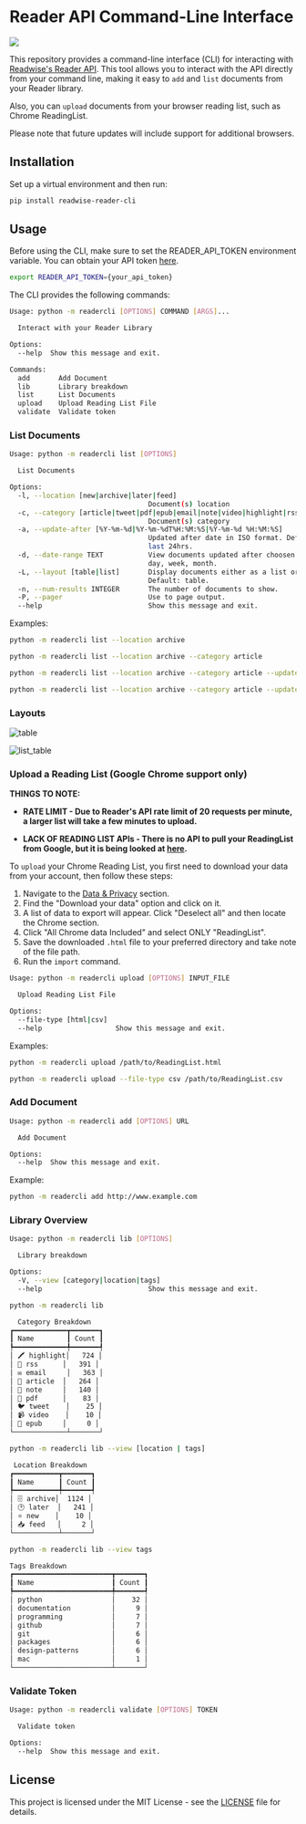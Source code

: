 # Reader API Command-Line Interface

![](./images/reader_app_icon.PNG)

This repository provides a command-line interface (CLI) for interacting with [Readwise's Reader API](https://readwise.io/reader_api). This tool allows you to interact with the API directly from your command line, making it easy to `add` and `list` documents from your Reader library.

Also, you can `upload` documents from your browser reading list, such as Chrome ReadingList.

Please note that future updates will include support for additional browsers.

## Installation

Set up a virtual environment and then run:

```bash
pip install readwise-reader-cli
```

## Usage

Before using the CLI, make sure to set the READER_API_TOKEN environment variable. You can obtain your API token [here](https://readwise.io/access_token).

```bash
export READER_API_TOKEN={your_api_token}
```

The CLI provides the following commands:

```bash
Usage: python -m readercli [OPTIONS] COMMAND [ARGS]...

  Interact with your Reader Library

Options:
  --help  Show this message and exit.

Commands:
  add       Add Document
  lib       Library breakdown
  list      List Documents
  upload    Upload Reading List File
  validate  Validate token
```

### List Documents

```bash
Usage: python -m readercli list [OPTIONS]

  List Documents

Options:
  -l, --location [new|archive|later|feed]
                                  Document(s) location
  -c, --category [article|tweet|pdf|epub|email|note|video|highlight|rss]
                                  Document(s) category
  -a, --update-after [%Y-%m-%d|%Y-%m-%dT%H:%M:%S|%Y-%m-%d %H:%M:%S]
                                  Updated after date in ISO format. Default:
                                  last 24hrs.
  -d, --date-range TEXT           View documents updated after choosen time:
                                  day, week, month.
  -L, --layout [table|list]       Display documents either as a list or table.
                                  Default: table.
  -n, --num-results INTEGER       The number of documents to show.
  -P, --pager                     Use to page output.
  --help                          Show this message and exit.
```

Examples:

```bash
python -m readercli list --location archive
```

```bash
python -m readercli list --location archive --category article
```

```bash
python -m readercli list --location archive --category article --update-after 2023-01-01
```

```bash
python -m readercli list --location archive --category article --update-after 2023-01-01 --layout list
```

### Layouts

![table](./images/table.png)

![list_table](./images/list.png)

### Upload a Reading List (Google Chrome support only)

**THINGS TO NOTE:**

- **RATE LIMIT - Due to Reader's API rate limit of 20 requests per minute, a larger list will take a few minutes to upload.**

- **LACK OF READING LIST APIs - There is no API to pull your ReadingList from Google, but it is being looked at [here](https://bugs.chromium.org/p/chromium/issues/detail?id=1238372).**

To `upload` your Chrome Reading List, you first need to download your data from your account, then follow these steps:

1. Navigate to the [Data & Privacy](https://myaccount.google.com/data-and-privacy) section.
2. Find the "Download your data" option and click on it.
3. A list of data to export will appear. Click "Deselect all" and then locate the Chrome section.
4. Click "All Chrome data Included" and select ONLY "ReadingList".
5. Save the downloaded `.html` file to your preferred directory and take note of the file path.
6. Run the `import` command.

```bash
Usage: python -m readercli upload [OPTIONS] INPUT_FILE

  Upload Reading List File

Options:
  --file-type [html|csv]
  --help                  Show this message and exit.
```

Examples:

```bash
python -m readercli upload /path/to/ReadingList.html
```

```bash
python -m readercli upload --file-type csv /path/to/ReadingList.csv
```

### Add Document

```bash
Usage: python -m readercli add [OPTIONS] URL

  Add Document

Options:
  --help  Show this message and exit.
```

Example:

```bash
python -m readercli add http://www.example.com
```

### Library Overview

```bash
Usage: python -m readercli lib [OPTIONS]

  Library breakdown

Options:
  -V, --view [category|location|tags]
  --help                          Show this message and exit.
```

```bash
python -m readercli lib

  Category Breakdown
┏━━━━━━━━━━━━━┳━━━━━━━┓
┃ Name        ┃ Count ┃
┡━━━━━━━━━━━━━╇━━━━━━━┩
│ 🖍️ highlight│   724 │
│ 📡️ rss      │   391 │
│ ✉️ email     │   363 │
│ 📰️ article  │   264 │
│ 📝️ note     │   140 │
│ 📄️ pdf      │    83 │
│ 🐦️ tweet    │    25 │
│ 📹️ video    │    10 │
│ 📖️ epub     │     0 │
└─────────────┴───────┘

python -m readercli lib --view [location | tags]

 Location Breakdown
┏━━━━━━━━━━━┳━━━━━━━┓
┃ Name      ┃ Count ┃
┡━━━━━━━━━━━╇━━━━━━━┩
│ 🗄️ archive│  1124 │
│ 🕑️ later  │   241 │
│ ⭐️ new    │    10 │
│ 📥️ feed   │     2 │
└───────────┴───────┘

python -m readercli lib --view tags

Tags Breakdown
┏━━━━━━━━━━━━━━━━━━━━━━━━┳━━━━━━━┓
┃ Name                   ┃ Count ┃
┡━━━━━━━━━━━━━━━━━━━━━━━━╇━━━━━━━┩
│ python                 │    32 │
│ documentation          │     9 │
│ programming            │     7 │
│ github                 │     7 │
│ git                    │     6 │
│ packages               │     6 │
│ design-patterns        │     6 │
│ mac                    │     1 │
└────────────────────────┴───────┘
```

### Validate Token

```bash
Usage: python -m readercli validate [OPTIONS] TOKEN

  Validate token

Options:
  --help  Show this message and exit.
```

## License

This project is licensed under the MIT License - see the [LICENSE](LICENSE) file for details.
